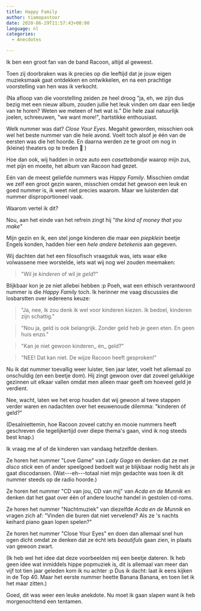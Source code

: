 ```yaml
---
title: Happy Family
author: tiamopastoor
date: 2020-06-29T21:57:43+00:00
language: nl
categories:
  - Anecdotes

---
```

Ik ben een groot fan van de band Racoon, altijd al geweest.

Toen zij doorbraken was ik precies op die leeftijd dat je jouw eigen muzieksmaak gaat ontdekken en ontwikkelen, en na een prachtige voorstelling van hen was ik verkocht.

(Na afloop van die voorstelling zeiden ze heel droog "ja, eh, we zijn dus bezig met een nieuw album, zouden jullie het leuk vinden om daar een liedje van te horen? Weten we meteen of het wat is." Die hele zaal natuurlijk joelen, schreeuwen, "we want more!", hartstikke enthousiast.

Welk nummer was dat? _Close Your Eyes_. Megahit geworden, misschien ook wel het beste nummer van die hele avond. Voelt toch alsof je één van de eersten was die het hoorde. En daarna werden ze te groot om nog in (kleine) theaters op te treden 🙁 )

Hoe dan ook, wij hadden in onze auto een _casettebandje_ waarop mijn zus, met pijn en moeite, het album van Racoon had gezet.

Eén van de meest geliefde nummers was _Happy Family_. Misschien omdat we zelf een groot gezin waren, misschien omdat het gewoon een leuk en goed nummer is, ik weet niet precies waarom. Maar we luisterden dat nummer disproportioneel vaak.

Waarom vertel ik dit?

Nou, aan het einde van het refrein zingt hij "_the kind of money that you make"_

Mijn gezin en ik, een stel jonge kinderen die maar een _piepklein_ beetje Engels konden, hadden hier een _hele andere betekenis_ aan gegeven.

Wij dachten dat het een filosofisch vraagstuk was, iets waar elke volwassene mee worstelde, iets wat wij nog wel zouden meemaken:

> "Wil je _kinderen_ of wil je _geld_?"


Blijkbaar kon je ze niet allebei hebben :p Poeh, wat een ethisch verantwoord nummer is die _Happy Family_ toch. Ik herinner me vaag discussies die losbarstten over iedereens keuze:

> "Ja, nee, ik zou denk ik wel voor kinderen kiezen. Ik bedoel, kinderen zijn schattig."

> "Nou ja, geld is ook belangrijk. Zonder geld heb je geen eten. En geen huis enzo."

> "Kan je niet gewoon kinderen_ én_ geld?"

> "NEE! Dat kan niet. De wijze Racoon heeft gesproken!"

Nu ik dat nummer toevallig weer luister, tien jaar later, voelt het allemaal zo onschuldig (en een beetje dom). Hij zingt gewoon over dat zoveel gelukkige gezinnen uit elkaar vallen omdat men alleen maar geeft om hoeveel geld je verdient.

Nee, wacht, laten we het erop houden dat wij gewoon al twee stappen verder waren en nadachten over het eeuwenoude dilemma: "kinderen óf geld?"

(Desalniettemin, hoe Racoon zoveel catchy en mooie nummers heeft geschreven die tegelijkertijd over diepe thema's gaan, vind ik nog steeds best knap.)

Ik vraag me af of de kinderen van vandaag hetzelfde denken.

Ze horen het nummer "Love Game" van _Lady Gaga_ en denken dat ze met _disco stick_ een of ander speelgoed bedoelt wat je blijkbaar nodig hebt als je gaat discodansen. (Wat---eh---totaal niet mijn gedachte was toen ik dit nummer steeds op de radio hoorde.)

Ze horen het nummer "CD van jou, CD van mij" van _Acda en de Munnik_ en denken dat het gaat over één of andere louche handel in gestolen cd-roms.

Ze horen het nummer "Nachtmuziek" van diezelfde _Acda en de Munnik_ en vragen zich af: "Vinden die buren dat niet vervelend? Als ze 's nachts keihard piano gaan lopen spelen?"

Ze horen het nummer "Close Your Eyes" en doen dan allemaal snel hun ogen dicht omdat ze denken dat ze écht iets _beautifuls_ gaan zien, in plaats van gewoon zwart.

(Ik heb wel het idee dat deze voorbeelden mij een beetje dateren. Ik heb geen idee wat inmiddels hippe popmuziek is, dit is allemaal van meer dan vijf tot tien jaar geleden kom ik nu achter :p Dus ik dacht: laat ik eens kijken in de Top 40. Maar het eerste nummer heette Banana Banana, en toen liet ik het maar zitten.)

Goed, dit was weer een leuke anekdote. Nu moet ik gaan slapen want ik heb morgenochtend een tentamen.

 